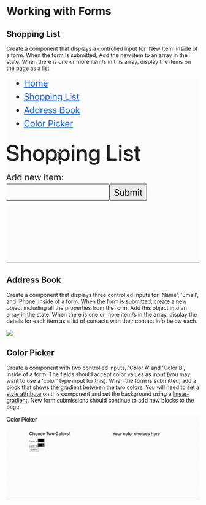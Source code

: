 # Working with Forms

## Shopping List

Create a component that displays a controlled input for 'New Item' inside of a form. When the form is submitted, Add the new item to an array in the state. When there is one or more item/s in this array, display the items on the page as a list

![](./ShoppingListForms.gif)

## Address Book

Create a component that displays three controlled inputs for 'Name', 'Email', and 'Phone' inside of a form. When the form is submitted, create a new object including all the properties from the form. Add this object into an array in the state. When there is one or more item/s in the array, display the details for each item as a list of contacts with their contact info below each.

![](./AddressBook.gif)
## Color Picker

Create a component with two controlled inputs, 'Color A' and 'Color B', inside of a form. The fields should accept color values as input (you may want to use a 'color' type input for this). When the form is submitted, add a block that shows the gradient between the two colors. You will need to set a [style attribute](https://reactjs.org/docs/dom-elements.html#style) on this component and set the background using a [linear-gradient](https://developer.mozilla.org/en-US/docs/Web/CSS/gradient/linear-gradient()). New form submissions should continue to add new blocks to the page.

![](./ColorPicker.gif)